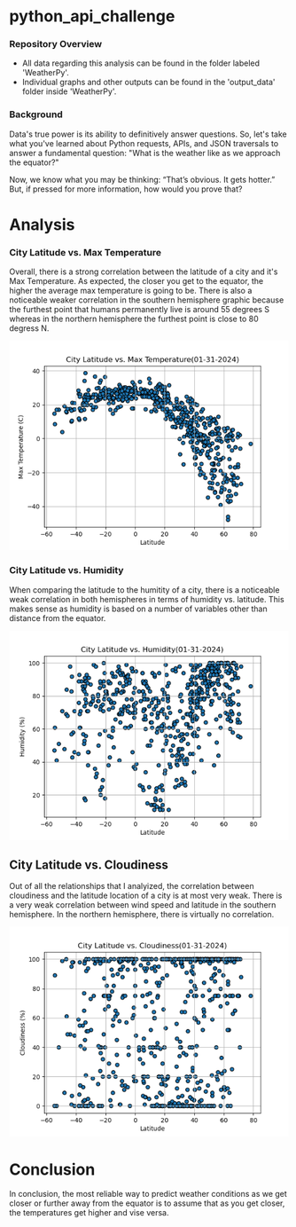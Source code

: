 # python_api_challenge

### Repository Overview 
- All data regarding this analysis can be found in the folder labeled 'WeatherPy'.
- Individual graphs and other outputs can be found in the 'output_data' folder inside 'WeatherPy'.

### Background 
Data's true power is its ability to definitively answer questions. So, let's take what you've learned about Python requests, APIs, and JSON traversals to answer a fundamental question: "What is the weather like as we approach the equator?"

Now, we know what you may be thinking: “That’s obvious. It gets hotter.” But, if pressed for more information, how would you prove that?

# Analysis

### City Latitude vs. Max Temperature 

Overall, there is a strong correlation between the latitude of a city and it's Max Temperature. As expected, the closer you get to the equator, the higher the average max temperature is going to be. There is also a noticeable weaker correlation in the southern hemisphere graphic because the furthest point that humans permanently live is around 55 degrees S whereas in the northern hemisphere the furthest point is close to 80 degress N.

![Latitude and Temperature](WeatherPy/output_data/Fig1.png)

### City Latitude vs. Humidity

When comparing the latitude to the humitity of a city, there is a noticeable weak correlation in both hemispheres in terms of humidity vs. latitude. This makes sense as humidity is based on a number of variables other than distance from the equator.

![Latitude and Humidity](WeatherPy/output_data/Fig2.png)

## City Latitude vs. Cloudiness 

Out of all the relationships that I analyized, the correlation between cloudiness and the latitude location of a city is at most very weak. There is a very weak correlation between wind speed and latitude in the southern hemisphere. In the northern hemisphere, there is virtually no correlation. 

![Latitude and Cloudiness](WeatherPy/output_data/Fig3.png)




# Conclusion
In conclusion, the most reliable way to predict weather conditions as we get closer or further away from the equator is to assume that as you get closer, the temperatures get higher and vise versa. 
